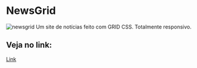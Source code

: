 # NewsGrid

![newsgrid](https://i.ibb.co/MhfGxPs/img-newsgrid.png)
Um site de notícias feito com GRID CSS. Totalmente responsivo.

## Veja no link:

[Link]()
